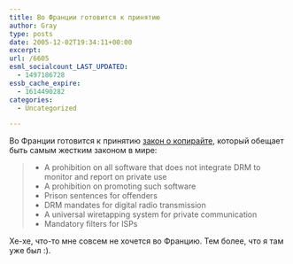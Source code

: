 ```yaml
---
title: Во Франции готовится к принятию
author: Gray
type: posts
date: 2005-12-02T19:34:11+00:00
excerpt:
url: /6605
esml_socialcount_LAST_UPDATED:
  - 1497186728
essb_cache_expire:
  - 1614490282
categories:
  - Uncategorized

---
```








Во Франции готовится к принятию <a href="http://www.boingboing.net/2005/12/02/france_about_to_get_.html" target="_blank">закон о копирайте</a>, который обещает быть самым жестким законом в мире:

> * A prohibition on all software that does not integrate DRM to monitor and report on private use  
> * A prohibition on promoting such software  
> * Prison sentences for offenders  
> * DRM mandates for digital radio transmission  
> * A universal wiretapping system for private communication  
> * Mandatory filters for ISPs

Хе-хе, что-то мне совсем не хочется во Францию. Тем более, что я там уже был :).
